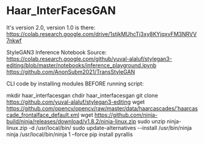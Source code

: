 # Haar_InterFacesGAN
It's version 2.0, version 1.0 is  there: 
    https://colab.research.google.com/drive/1stjkMUhcTj3xy8KYjqxvFM3NRVV7nkwf

StyleGAN3 Inference Notebook
Source:
https://colab.research.google.com/github/yuval-alaluf/stylegan3-editing/blob/master/notebooks/inference_playground.ipynb
https://github.com/AnonSubm2021/TransStyleGAN


CLI code by installing modules BEFORE running script:

mkdir haar_interfacesgan
chdir haar_interfacesgan
git clone https://github.com/yuval-alaluf/stylegan3-editing
wget https://github.com/opencv/opencv/raw/master/data/haarcascades/'haarcascade_frontalface_default.xml
wget https://github.com/ninja-build/ninja/releases/download/v1.8.2/ninja-linux.zip
sudo unzip ninja-linux.zip -d /usr/local/bin/
sudo update-alternatives --install /usr/bin/ninja ninja /usr/local/bin/ninja 1 –force
pip install pyrallis
